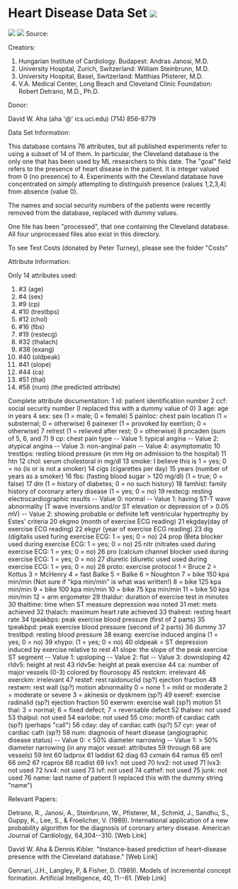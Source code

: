 # Heart Disease Data Set ![](https://raw.githubusercontent.com/chayandatta/Heart_disease_prediction/master/Large45.jpg)
![](https://raw.githubusercontent.com/chayandatta/Heart_disease_prediction/master/download.png)
![](https://raw.githubusercontent.com/chayandatta/4thYearProject/master/pred.jpg)
Source:

Creators: 

1. Hungarian Institute of Cardiology. Budapest: Andras Janosi, M.D. 
2. University Hospital, Zurich, Switzerland: William Steinbrunn, M.D. 
3. University Hospital, Basel, Switzerland: Matthias Pfisterer, M.D. 
4. V.A. Medical Center, Long Beach and Cleveland Clinic Foundation: Robert Detrano, M.D., Ph.D. 

Donor: 

David W. Aha (aha '@' ics.uci.edu) (714) 856-8779


Data Set Information:

This database contains 76 attributes, but all published experiments refer to using a subset of 14 of them. In particular, the Cleveland database is the only one that has been used by ML researchers to 
this date. The "goal" field refers to the presence of heart disease in the patient. It is integer valued from 0 (no presence) to 4. Experiments with the Cleveland database have concentrated on simply attempting to distinguish presence (values 1,2,3,4) from absence (value 0). 

The names and social security numbers of the patients were recently removed from the database, replaced with dummy values. 

One file has been "processed", that one containing the Cleveland database. All four unprocessed files also exist in this directory. 

To see Test Costs (donated by Peter Turney), please see the folder "Costs"


Attribute Information:

Only 14 attributes used: 
1. #3 (age) 
2. #4 (sex) 
3. #9 (cp) 
4. #10 (trestbps) 
5. #12 (chol) 
6. #16 (fbs) 
7. #19 (restecg) 
8. #32 (thalach) 
9. #38 (exang) 
10. #40 (oldpeak) 
11. #41 (slope) 
12. #44 (ca) 
13. #51 (thal) 
14. #58 (num) (the predicted attribute) 

Complete attribute documentation: 
1 id: patient identification number 
2 ccf: social security number (I replaced this with a dummy value of 0) 
3 age: age in years 
4 sex: sex (1 = male; 0 = female) 
5 painloc: chest pain location (1 = substernal; 0 = otherwise) 
6 painexer (1 = provoked by exertion; 0 = otherwise) 
7 relrest (1 = relieved after rest; 0 = otherwise) 
8 pncaden (sum of 5, 6, and 7) 
9 cp: chest pain type 
-- Value 1: typical angina 
-- Value 2: atypical angina 
-- Value 3: non-anginal pain 
-- Value 4: asymptomatic 
10 trestbps: resting blood pressure (in mm Hg on admission to the hospital) 
11 htn 
12 chol: serum cholestoral in mg/dl 
13 smoke: I believe this is 1 = yes; 0 = no (is or is not a smoker) 
14 cigs (cigarettes per day) 
15 years (number of years as a smoker) 
16 fbs: (fasting blood sugar > 120 mg/dl) (1 = true; 0 = false) 
17 dm (1 = history of diabetes; 0 = no such history) 
18 famhist: family history of coronary artery disease (1 = yes; 0 = no) 
19 restecg: resting electrocardiographic results 
-- Value 0: normal 
-- Value 1: having ST-T wave abnormality (T wave inversions and/or ST elevation or depression of > 0.05 mV) 
-- Value 2: showing probable or definite left ventricular hypertrophy by Estes' criteria 
20 ekgmo (month of exercise ECG reading) 
21 ekgday(day of exercise ECG reading) 
22 ekgyr (year of exercise ECG reading) 
23 dig (digitalis used furing exercise ECG: 1 = yes; 0 = no) 
24 prop (Beta blocker used during exercise ECG: 1 = yes; 0 = no) 
25 nitr (nitrates used during exercise ECG: 1 = yes; 0 = no) 
26 pro (calcium channel blocker used during exercise ECG: 1 = yes; 0 = no) 
27 diuretic (diuretic used used during exercise ECG: 1 = yes; 0 = no) 
28 proto: exercise protocol 
1 = Bruce 
2 = Kottus 
3 = McHenry 
4 = fast Balke 
5 = Balke 
6 = Noughton 
7 = bike 150 kpa min/min (Not sure if "kpa min/min" is what was written!) 
8 = bike 125 kpa min/min 
9 = bike 100 kpa min/min 
10 = bike 75 kpa min/min 
11 = bike 50 kpa min/min 
12 = arm ergometer 
29 thaldur: duration of exercise test in minutes 
30 thaltime: time when ST measure depression was noted 
31 met: mets achieved 
32 thalach: maximum heart rate achieved 
33 thalrest: resting heart rate 
34 tpeakbps: peak exercise blood pressure (first of 2 parts) 
35 tpeakbpd: peak exercise blood pressure (second of 2 parts) 
36 dummy 
37 trestbpd: resting blood pressure 
38 exang: exercise induced angina (1 = yes; 0 = no) 
39 xhypo: (1 = yes; 0 = no) 
40 oldpeak = ST depression induced by exercise relative to rest 
41 slope: the slope of the peak exercise ST segment 
-- Value 1: upsloping 
-- Value 2: flat 
-- Value 3: downsloping 
42 rldv5: height at rest 
43 rldv5e: height at peak exercise 
44 ca: number of major vessels (0-3) colored by flourosopy 
45 restckm: irrelevant 
46 exerckm: irrelevant 
47 restef: rest raidonuclid (sp?) ejection fraction 
48 restwm: rest wall (sp?) motion abnormality 
0 = none 
1 = mild or moderate 
2 = moderate or severe 
3 = akinesis or dyskmem (sp?) 
49 exeref: exercise radinalid (sp?) ejection fraction 
50 exerwm: exercise wall (sp?) motion 
51 thal: 3 = normal; 6 = fixed defect; 7 = reversable defect 
52 thalsev: not used 
53 thalpul: not used 
54 earlobe: not used 
55 cmo: month of cardiac cath (sp?) (perhaps "call") 
56 cday: day of cardiac cath (sp?) 
57 cyr: year of cardiac cath (sp?) 
58 num: diagnosis of heart disease (angiographic disease status) 
-- Value 0: < 50% diameter narrowing 
-- Value 1: > 50% diameter narrowing 
(in any major vessel: attributes 59 through 68 are vessels) 
59 lmt 
60 ladprox 
61 laddist 
62 diag 
63 cxmain 
64 ramus 
65 om1 
66 om2 
67 rcaprox 
68 rcadist 
69 lvx1: not used 
70 lvx2: not used 
71 lvx3: not used 
72 lvx4: not used 
73 lvf: not used 
74 cathef: not used 
75 junk: not used 
76 name: last name of patient (I replaced this with the dummy string "name")


Relevant Papers:

Detrano, R., Janosi, A., Steinbrunn, W., Pfisterer, M., Schmid, J., Sandhu, S., Guppy, K., Lee, S., & Froelicher, V. (1989). International application of a new probability algorithm for the diagnosis of coronary artery disease. American Journal of Cardiology, 64,304--310. 
[Web Link] 

David W. Aha & Dennis Kibler. "Instance-based prediction of heart-disease presence with the Cleveland database." 
[Web Link] 

Gennari, J.H., Langley, P, & Fisher, D. (1989). Models of incremental concept formation. Artificial Intelligence, 40, 11--61. 
[Web Link] 


